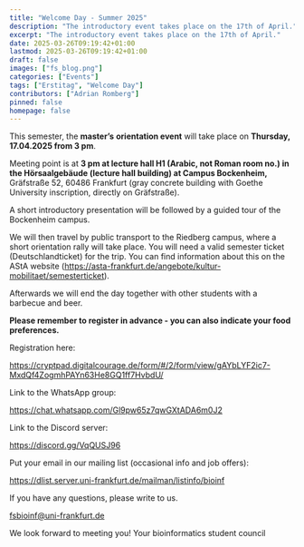 ```yaml
---
title: "Welcome Day - Summer 2025"
description: "The introductory event takes place on the 17th of April."
excerpt: "The introductory event takes place on the 17th of April."
date: 2025-03-26T09:19:42+01:00
lastmod: 2025-03-26T09:19:42+01:00
draft: false
images: ["fs_blog.png"]
categories: ["Events"]
tags: ["Erstitag", "Welcome Day"]
contributors: ["Adrian Romberg"]
pinned: false
homepage: false
---
```


This semester, the **master’s** **orientation event** will take place on **Thursday, 17.04.2025 from 3 pm**.

Meeting point is at **3 pm at lecture hall H1 (Arabic, not Roman room no.) in the Hörsaalgebäude (lecture hall building) at Campus Bockenheim,** Gräfstraße 52, 60486 Frankfurt (gray concrete building with Goethe University inscription, directly on Gräfstraße).

A short introductory presentation will be followed by a guided tour of the Bockenheim campus.

We will then travel by public transport to the Riedberg campus, where a short orientation rally will take place. You will need a valid semester ticket (Deutschlandticket) for the trip. You can find information about this on the AStA website (https://asta-frankfurt.de/angebote/kultur-mobilitaet/semesterticket).

Afterwards we will end the day together with other students with a barbecue and beer.

**Please remember to register in advance - you can also indicate your food preferences.**

Registration here:

https://cryptpad.digitalcourage.de/form/#/2/form/view/gAYbLYF2ic7-MxdQf4ZogmhPAYn63He8GQ1ff7HvbdU/

Link to the WhatsApp group:

https://chat.whatsapp.com/Gl9pw65z7qwGXtADA6m0J2

Link to the Discord server:

https://discord.gg/VqQUSJ96

Put your email in our mailing list (occasional info and job offers):

https://dlist.server.uni-frankfurt.de/mailman/listinfo/bioinf

If you have any questions, please write to us.

[fsbioinf@uni-frankfurt.de](mailto:fsbioinf@dlist.server.uni-frankfurt.de)

We look forward to meeting you!
Your bioinformatics student council